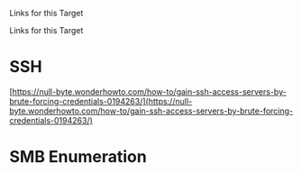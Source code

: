 Links for this Target

Links for this Target

# SSH
[https://null-byte.wonderhowto.com/how-to/gain-ssh-access-servers-by-brute-forcing-credentials-0194263/](https://null-byte.wonderhowto.com/how-to/gain-ssh-access-servers-by-brute-forcing-credentials-0194263/)

# SMB Enumeration
[](https://0xdf.gitlab.io/2018/12/02/pwk-notes-smb-enumeration-checklist-update1.html)